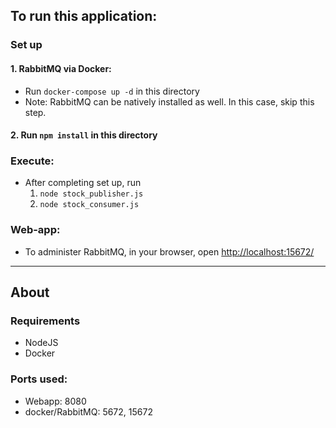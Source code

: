 ## To run this application:

### Set up
#### 1. RabbitMQ via Docker:
* Run `docker-compose up -d` in this directory
* Note: RabbitMQ can be natively installed as well. In this case, skip this step.

#### 2. Run `npm install` in this directory

### Execute:
* After completing set up, run 
  1. `node stock_publisher.js`
  2. `node stock_consumer.js`

### Web-app:
* To administer RabbitMQ, in your browser, open [http://localhost:15672/](http://localhost:15672/)

---

## About

### Requirements
* NodeJS
* Docker

### Ports used:
* Webapp: 8080
* docker/RabbitMQ: 5672, 15672